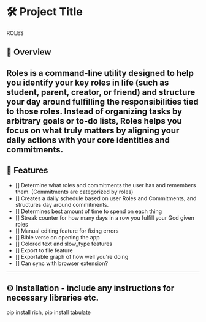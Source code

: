 # 🛠️ Project Title
ROLES
## 📌 Overview
Roles is a command-line utility designed to help you identify your key roles in life (such as student, parent, creator, or friend) and structure your day around fulfilling the responsibilities tied to those roles. Instead of organizing tasks by arbitrary goals or to-do lists, Roles helps you focus on what truly matters by aligning your daily actions with your core identities and commitments.
---

## 🎯 Features
- [] Determine what roles and commitments the user has and remembers them. (Commitments are categorized by roles)
- [] Creates a daily schedule based on user Roles and Commitments, and structures day around commitments.
- [] Determines best amount of time to spend on each thing
- [] Streak counter for how many days in a row you fulfill your God given roles
- [] Manual editing feature for fixing errors
- [] Bible verse on opening the app
- [] Colored text and slow_type features
- [] Export to file feature
- [] Exportable graph of how well you're doing
- [] Can sync with browser extension?

---

## ⚙️ Installation - include any instructions for necessary libraries etc.
pip install rich,
pip install tabulate